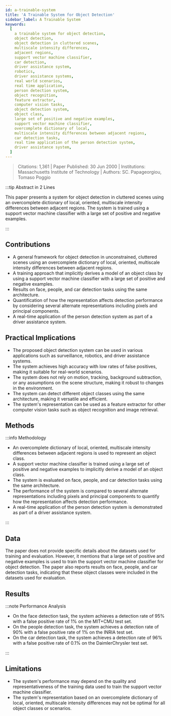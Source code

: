 ```yaml
---
id: a-trainable-system
title: 'A Trainable System for Object Detection'
sidebar_label: A Trainable System
keywords:
  [
    a trainable system for object detection,
    object detection,
    object detection in cluttered scenes,
    multiscale intensity differences,
    adjacent regions,
    support vector machine classifier,
    car detection,
    driver assistance system,
    robotics,
    driver assistance systems,
    real world scenarios,
    real time application,
    person detection system,
    object recognition,
    feature extractor,
    computer vision tasks,
    object detection system,
    object class,
    large set of positive and negative examples,
    support vector machine classifier,
    overcomplete dictionary of local,
    multiscale intensity differences between adjacent regions,
    car detection tasks,
    real time application of the person detection system,
    driver assistance system,
  ]
---
```


> Citations: 1,361 | Paper Published: 30 Jun 2000 | Institutions: Massachusetts Institute of Technology | Authors: SC. Papageorgiou, Tomaso Poggio

<!-- Prettier doesn't change this -->
:::tip Abstract in 2 Lines

This paper presents a system for object detection in cluttered scenes using an overcomplete dictionary of local, oriented, multiscale intensity differences between adjacent regions. The system is trained using a support vector machine classifier with a large set of positive and negative examples.

:::


## Contributions 

- A general framework for object detection in unconstrained, cluttered scenes using an overcomplete dictionary of local, oriented, multiscale intensity differences between adjacent regions.
- A training approach that implicitly derives a model of an object class by using a support vector machine classifier with a large set of positive and negative examples.
- Results on face, people, and car detection tasks using the same architecture.
- Quantification of how the representation affects detection performance by considering several alternate representations including pixels and principal components.
- A real-time application of the person detection system as part of a driver assistance system.

## Practical Implications

- The proposed object detection system can be used in various applications such as surveillance, robotics, and driver assistance systems.
- The system achieves high accuracy with low rates of false positives, making it suitable for real-world scenarios.
- The system does not rely on motion, tracking, background subtraction, or any assumptions on the scene structure, making it robust to changes in the environment.
- The system can detect different object classes using the same architecture, making it versatile and efficient.
- The system's representation can be used as a feature extractor for other computer vision tasks such as object recognition and image retrieval.

## Methods
<!-- Prettier doesn't change this -->
:::info Methodology

- An overcomplete dictionary of local, oriented, multiscale intensity differences between adjacent regions is used to represent an object class.
- A support vector machine classifier is trained using a large set of positive and negative examples to implicitly derive a model of an object class.
- The system is evaluated on face, people, and car detection tasks using the same architecture.
- The performance of the system is compared to several alternate representations including pixels and principal components to quantify how the representation affects detection performance.
- A real-time application of the person detection system is demonstrated as part of a driver assistance system.

:::

## Data
The paper does not provide specific details about the datasets used for training and evaluation. However, it mentions that a large set of positive and negative examples is used to train the support vector machine classifier for object detection. The paper also reports results on face, people, and car detection tasks, indicating that these object classes were included in the datasets used for evaluation.

## Results
<!-- Prettier doesn't change this -->
:::note Performance Analysis

- On the face detection task, the system achieves a detection rate of 95% with a false positive rate of 1% on the MIT+CMU test set.
- On the people detection task, the system achieves a detection rate of 90% with a false positive rate of 1% on the INRIA test set.
- On the car detection task, the system achieves a detection rate of 96% with a false positive rate of 0.1% on the DaimlerChrysler test set.

:::


## Limitations

- The system's performance may depend on the quality and representativeness of the training data used to train the support vector machine classifier.
- The system's representation based on an overcomplete dictionary of local, oriented, multiscale intensity differences may not be optimal for all object classes or scenarios.



